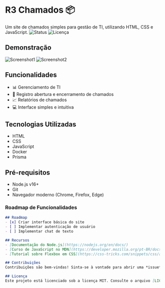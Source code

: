# R3 Chamados 📦
Um site de chamados simples para gestão de TI, utilizando HTML, CSS e JavaScript.
![Status](https://img.shields.io/badge/status-em%20desenvolvimento-yellow)
![Licença](https://img.shields.io/github/license/seuusuario/seuprojeto)

## Demonstração
![Screenshot1](https://i.postimg.cc/Znp2HZCY/image.png)
![Screenshot2](https://i.postimg.cc/9MqnXVPP/image.png)

## Funcionalidades
- 📊 Gerenciamento de TI
- 🔄 Registro abertura e encerramento de chamados
- 📈 Relatórios de chamados
- 💻 Interface simples e intuitiva

## Tecnologias Utilizadas
- HTML
- CSS
- JavaScript
- Docker
- Prisma

## Pré-requisitos
- Node.js v16+
- Git
- Navegador moderno (Chrome, Firefox, Edge)


### **Roadmap de Funcionalidades**
```markdown
## Roadmap
- [x] Criar interface básica do site
- [ ] Implementar autenticação de usuário
- [ ] Implementar chat de texto

## Recursos
- [Documentação do Node.js](https://nodejs.org/en/docs/)
- [Curso de JavaScript no MDN](https://developer.mozilla.org/pt-BR/docs/Web/JavaScript)
- [Tutorial sobre Flexbox em CSS](https://css-tricks.com/snippets/css/a-guide-to-flexbox/)

## Contribuições
Contribuições são bem-vindas! Sinta-se à vontade para abrir uma *issue* ou enviar um *pull request*.

## Licença
Este projeto está licenciado sob a licença MIT. Consulte o arquivo [LICENSE](./LICENSE) para mais detalhes.

